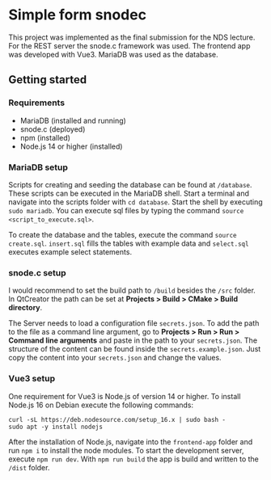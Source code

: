 # Simple form snodec

This project was implemented as the final submission for the NDS lecture.
For the REST server the snode.c framework was used. The frontend app was developed with Vue3. MariaDB was used as the database.

## Getting started

### Requirements 

- MariaDB (installed and running)
- snode.c (deployed)
- npm (installed)
- Node.js 14 or higher (installed)

### MariaDB setup

Scripts for creating and seeding the database can be found at `/database`. These scripts can be executed in the MariaDB shell. Start a terminal and navigate into the scripts folder with `cd database`. Start the shell by executing `sudo mariadb`. You can execute sql files by typing the command `source <script_to_execute.sql>`.

To create the database and the tables, execute the command `source create.sql`. `insert.sql` fills the tables with example data and `select.sql` executes example select statements.


### snode.c setup

I would recommend to set the build path to `/build` besides the `/src` folder. In QtCreator the path can be set at **Projects > Build > CMake > Build directory**.

The Server needs to load a configuration file `secrets.json`. To add the path to the file as a command line argument, go to **Projects > Run > Run > Command line arguments** and paste in the path to your `secrets.json`. The structure of the content can be found inside the `secrets.example.json`. Just copy the content into your `secrets.json` and change the values.

### Vue3 setup

One requirement for Vue3 is Node.js of version 14 or higher. 
To install Node.js 16 on Debian execute the following commands:
```
curl -sL https://deb.nodesource.com/setup_16.x | sudo bash -
sudo apt -y install nodejs
```

After the installation of Node.js, navigate into the `frontend-app` folder and run `npm i` to install the node modules. To start the development server, execute `npm run dev`. With `npm run build` the app is build and written to the `/dist` folder.
